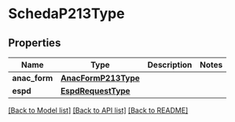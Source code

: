 # SchedaP213Type

## Properties
Name | Type | Description | Notes
------------ | ------------- | ------------- | -------------
**anac_form** | [**AnacFormP213Type**](AnacFormP213Type.md) |  | 
**espd** | [**EspdRequestType**](EspdRequestType.md) |  | 

[[Back to Model list]](../README.md#documentation-for-models) [[Back to API list]](../README.md#documentation-for-api-endpoints) [[Back to README]](../README.md)

